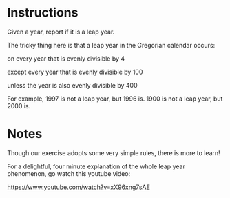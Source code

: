 # Instructions
Given a year, report if it is a leap year.

The tricky thing here is that a leap year in the Gregorian calendar occurs:

on every year that is evenly divisible by 4

  except every year that is evenly divisible by 100
  
  unless the year is also evenly divisible by 400
    
For example, 1997 is not a leap year, but 1996 is. 1900 is not a leap year, but 2000 is.

# Notes
Though our exercise adopts some very simple rules, there is more to learn!

For a delightful, four minute explanation of the whole leap year phenomenon, go watch this youtube video:

https://www.youtube.com/watch?v=xX96xng7sAE
